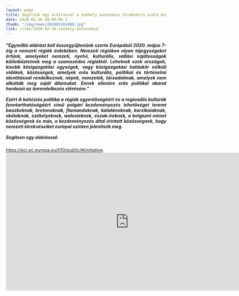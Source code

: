 ```yaml
---
layout: page
title: Segítsük egy aláírással a székely autonómia törekvésrő szóló kezdeményezést!
date: 2020-02-26 10:00:00 Z
thumb: "/img/news/202002281000.jpg"
link: /cikk/2020-02-26-szekely-autonomia/
---
```

<h5 style="text-align: justify;">"Egymillió aláírást kell összegyűjtenünk szerte Európából 2020. május 7-éig a nemzeti régiók érdekében. Nemzeti régiókon olyan tájegységeket értünk, amelyeket nemzeti, nyelvi, kulturális, vallási sajátosságok különböztetnek meg a szomszédos régióktól. Lehetnek ezek országok, kisebb közigazgatási egységek, vagy közigazgatási hatáskör nélküli vidékek, közösségek, amelyek erős kulturális, politikai és történelmi identitással rendelkeznek, népek, nemzetek, társadalmak, amelyek nem alkották meg saját államukat. Ennek ellenére erős politikai akarat hordozói az önrendelkezés elérésére."
<br />
<br />
Ezért A kohéziós politika a régiók egyenlőségéért és a regionális kultúrák fenntarthatóságáért című polgári kezdeményezés lehetőséget teremt baszkoknak, bretonoknak, flamandoknak, katalánoknak, korzikaiaknak, skótoknak, székelyeknek, walesieknek, észak-íreknek, a belgiumi német közösségnek és más, a kezdeményezés által érintett közösségnek, hogy nemzeti törekvéseiket európai szinten jelenítsék meg.
<br />
<br />
Segítsen egy aláírással:
<br />
</h5>
<a href="https://eci.ec.europa.eu/010/public/#/initiative">https://eci.ec.europa.eu/010/public/#/initiative</a>
<br />
<iframe width="770" height="433" src="https://www.youtube.com/embed/TNfK-a9Rtlk" frameborder="0" allowfullscreen></iframe>

